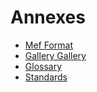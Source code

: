 # Annexes

-   [Mef Format](mef-format.md)
-   [Gallery Gallery](gallery/gallery.md)
-   [Glossary](glossary/index.md)
-   [Standards](standards/index.md)
